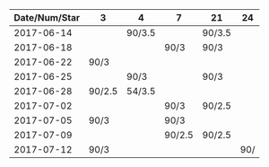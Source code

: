 Date/Num/Star   |  3     |  4     | 7      | 21     | 24
----------------|--------|--------|--------|--------|--------
2017-06-14      |        | 90/3.5 |        | 90/3.5 |
2017-06-18      |        |        | 90/3   | 90/3   |
2017-06-22      | 90/3   |        |        |        |
2017-06-25      |        | 90/3   |        | 90/3   |
2017-06-28      | 90/2.5 | 54/3.5 |        |        |
2017-07-02      |        |        | 90/3   | 90/2.5 |
2017-07-05      | 90/3   |        | 90/3   |        |
2017-07-09      |        |        | 90/2.5 | 90/2.5 |
2017-07-12      | 90/3   |        |        |        | 90/
